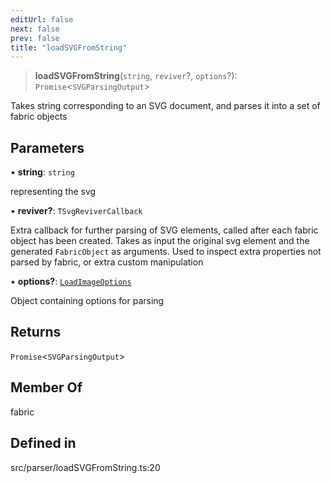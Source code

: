 ```yaml
---
editUrl: false
next: false
prev: false
title: "loadSVGFromString"
---
```


> **loadSVGFromString**(`string`, `reviver`?, `options`?): `Promise`\<`SVGParsingOutput`\>

Takes string corresponding to an SVG document, and parses it into a set of fabric objects

## Parameters

• **string**: `string`

representing the svg

• **reviver?**: `TSvgReviverCallback`

Extra callback for further parsing of SVG elements, called after each fabric object has been created.
Takes as input the original svg element and the generated `FabricObject` as arguments. Used to inspect extra properties not parsed by fabric,
or extra custom manipulation

• **options?**: [`LoadImageOptions`](/api/namespaces/util/type-aliases/loadimageoptions/)

Object containing options for parsing

## Returns

`Promise`\<`SVGParsingOutput`\>

## Member Of

fabric

## Defined in

src/parser/loadSVGFromString.ts:20
